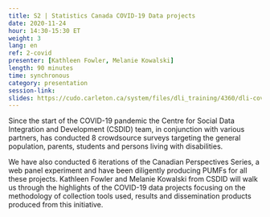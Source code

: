 ```yaml
---
title: S2 | Statistics Canada COVID-19 Data projects
date: 2020-11-24
hour: 14:30-15:30 ET
weight: 3
lang: en
ref: 2-covid
presenter: [Kathleen Fowler, Melanie Kowalski]
length: 90 minutes
time: synchronous
category: presentation
session-link:
slides: https://cudo.carleton.ca/system/files/dli_training/4360/dli-covid-presentatione.pptx
---
```

Since the start of the COVID-19 pandemic the Centre for Social Data Integration and Development (CSDID) team, in conjunction with various partners, has conducted 8 crowdsource surveys targeting the general population, parents, students and persons living with disabilities.<!--more-->

We have also conducted 6 iterations of the Canadian Perspectives Series, a web panel experiment and have been diligently producing PUMFs for all these projects. Kathleen Fowler and Melanie Kowalski from CSDID will walk us through the highlights of the COVID-19 data projects focusing on the methodology of collection tools used, results and dissemination products produced from this initiative.
